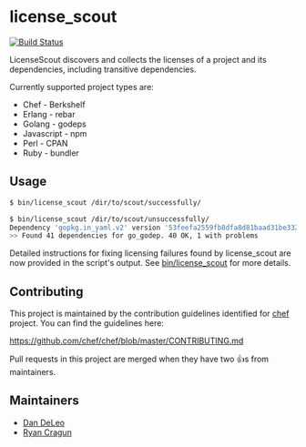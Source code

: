# license_scout 

[![Build Status](https://travis-ci.org/chef/license_scout.svg?branch=1-stable)](https://travis-ci.org/chef/license_scout)

LicenseScout discovers and collects the licenses of a project and its
dependencies, including transitive dependencies.

Currently supported project types are:

* Chef - Berkshelf
* Erlang - rebar
* Golang - godeps
* Javascript - npm
* Perl - CPAN
* Ruby - bundler

## Usage

```bash
$ bin/license_scout /dir/to/scout/successfully/

$ bin/license_scout /dir/to/scout/unsuccessfully/
Dependency 'gopkg.in_yaml.v2' version '53feefa2559fb8dfa8d81baad31be332c97d6c77' under 'go_godep' is missing license information.
>> Found 41 dependencies for go_godep. 40 OK, 1 with problems
```

Detailed instructions for fixing licensing failures found by license_scout are now provided in the script's output. See [bin/license_scout](bin/license_scout) for more details.

## Contributing

This project is maintained by the contribution guidelines identified for
[chef](https://github.com/chef/chef) project. You can find the guidelines here:

https://github.com/chef/chef/blob/master/CONTRIBUTING.md

Pull requests in this project are merged when they have two :+1:s from maintainers.

## Maintainers

- [Dan DeLeo](https://github.com/danielsdeleo)
- [Ryan Cragun](https://github.com/ryancragun)
